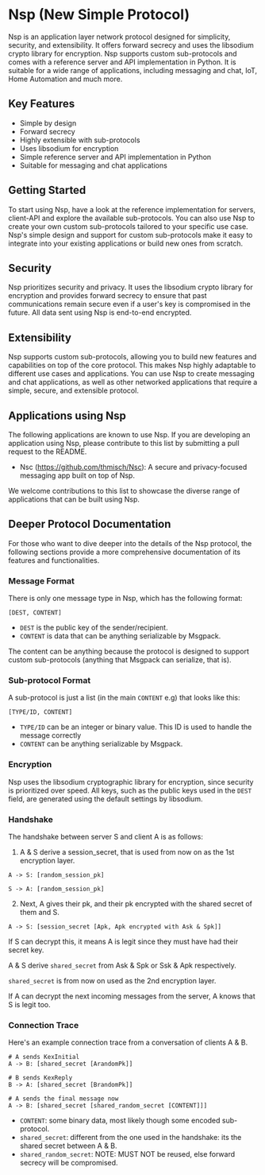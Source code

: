 # Nsp (New Simple Protocol)
Nsp is an application layer network protocol designed for simplicity, security, and extensibility. It offers forward secrecy and uses the libsodium crypto library for encryption. Nsp supports custom sub-protocols and comes with a reference server and API implementation in Python. It is suitable for a wide range of applications, including messaging and chat, IoT, Home Automation and much more.

## Key Features
* Simple by design
* Forward secrecy
* Highly extensible with sub-protocols
* Uses libsodium for encryption
* Simple reference server and API implementation in Python
* Suitable for messaging and chat applications

## Getting Started
To start using Nsp, have a look at the reference implementation for servers, client-API and explore the available sub-protocols. You can also use Nsp to create your own custom sub-protocols tailored to your specific use case. Nsp's simple design and support for custom sub-protocols make it easy to integrate into your existing applications or build new ones from scratch.

## Security
Nsp prioritizes security and privacy. It uses the libsodium crypto library for encryption and provides forward secrecy to ensure that past communications remain secure even if a user's key is compromised in the future. All data sent using Nsp is end-to-end encrypted.

## Extensibility
Nsp supports custom sub-protocols, allowing you to build new features and capabilities on top of the core protocol. This makes Nsp highly adaptable to different use cases and applications. You can use Nsp to create messaging and chat applications, as well as other networked applications that require a simple, secure, and extensible protocol.

## Applications using Nsp
The following applications are known to use Nsp. If you are developing an application using Nsp, please contribute to this list by submitting a pull request to the README.

* Nsc (https://github.com/thmisch/Nsc): A secure and privacy-focused messaging app built on top of Nsp.

We welcome contributions to this list to showcase the diverse range of applications that can be built using Nsp.

## Deeper Protocol Documentation
For those who want to dive deeper into the details of the Nsp protocol, the following sections provide a more comprehensive documentation of its features and functionalities.

### Message Format
There is only one message type in Nsp, which has the following format:

```
[DEST, CONTENT]
```

* `DEST` is the public key of the sender/recipient.
* `CONTENT` is data that can be anything serializable by Msgpack.

The content can be anything because the protocol is designed to support custom sub-protocols
(anything that Msgpack can serialize, that is).

### Sub-protocol Format
A sub-protocol is just a list (in the main `CONTENT` e.g) that looks like this:

```
[TYPE/ID, CONTENT]
```

* `TYPE/ID` can be an integer or binary value. This ID is used to handle the message correctly
* `CONTENT` can be anything serializable by Msgpack.

### Encryption
Nsp uses the libsodium cryptographic library for encryption, since security is prioritized over speed. All keys, such as the public keys used in the `DEST` field, are generated using the default settings by libsodium.

### Handshake
The handshake between server S and client A is as follows:

1. A & S derive a session_secret, that is used from now on as the 1st encryption layer.

```
A -> S: [random_session_pk]

S -> A: [random_session_pk]
```

2. Next, A gives their pk, and their pk encrypted with the shared secret of them and S.

```
A -> S: [session_secret [Apk, Apk encrypted with Ask & Spk]]
```

If S can decrypt this, it means A is legit since they must have had their secret key.

A & S derive `shared_secret` from Ask & Spk or Ssk & Apk respectively.

`shared_secret` is from now on used as the 2nd encryption layer.

If A can decrypt the next incoming messages from the server, A knows that S is legit too.

### Connection Trace
Here's an example connection trace from a conversation of clients A & B.

```
# A sends KexInitial
A -> B: [shared_secret [ArandomPk]]

# B sends KexReply
B -> A: [shared_secret [BrandomPk]]
    
# A sends the final message now
A -> B: [shared_secret [shared_random_secret [CONTENT]]]
```

* `CONTENT`: some binary data, most likely though some encoded sub-protocol.
* `shared_secret`: different from the one used in the handshake: its the shared secret between A & B.
* `shared_random_secret`: NOTE: MUST NOT be reused, else forward secrecy will be compromised.
